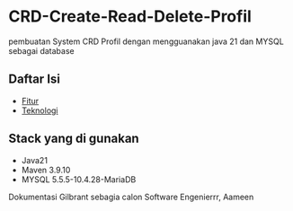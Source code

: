# CRD-Create-Read-Delete-Profil

pembuatan System CRD Profil dengan mengguanakan java 21 dan MYSQL sebagai database


## Daftar Isi
- [Fitur](#Create,Read,Delete)
- [Teknologi](#Java21,MYSQL)

## Stack yang di gunakan
- Java21
- Maven 3.9.10
- MYSQL 5.5.5-10.4.28-MariaDB


Dokumentasi Gilbrant sebagia calon Software Engenierrr, Aameen
